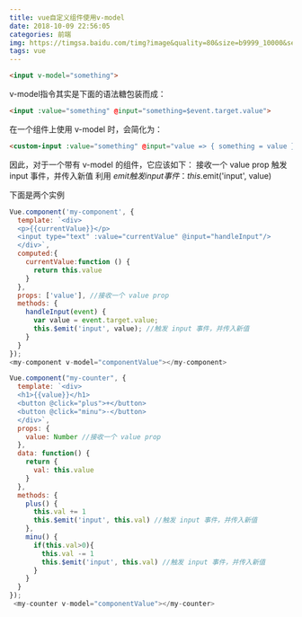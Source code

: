 ```yaml
---
title: vue自定义组件使用v-model
date: 2018-10-09 22:56:05
categories: 前端
img: https://timgsa.baidu.com/timg?image&quality=80&size=b9999_10000&sec=1539609416356&di=a9f424efa188e40c31ab90b7f1b61050&imgtype=0&src=http%3A%2F%2Fi0.hdslb.com%2Fbfs%2Farchive%2F594036c3037b5e7439c274bdb84460519415d646.jpg
tags: vue
---
```


```html
<input v-model="something">
```
v-model指令其实是下面的语法糖包装而成：
```html
<input :value="something" @input="something=$event.target.value">
```
在一个组件上使用 v-model 时，会简化为：
```html
<custom-input :value="something" @input="value => { something = value }"></custom-input>
```
因此，对于一个带有 v-model 的组件，它应该如下：
接收一个 value prop
触发 input 事件，并传入新值
利用 $emit 触发 input 事件：
this.$emit('input', value)

下面是两个实例
```js
Vue.component('my-component', {
  template: `<div>
  <p>{{currentValue}}</p>
  <input type="text" :value="currentValue" @input="handleInput"/>
  </div>`,
  computed:{
    currentValue:function () {
      return this.value
    }
  },
  props: ['value'], //接收一个 value prop
  methods: {
    handleInput(event) {
      var value = event.target.value;
      this.$emit('input', value); //触发 input 事件，并传入新值
    }
  }
});
<my-component v-model="componentValue"></my-component>
```

```js
Vue.component("my-counter", {
  template: `<div>
  <h1>{{value}}</h1>
  <button @click="plus">+</button>
  <button @click="minu">-</button>
  </div>`,
  props: {
    value: Number //接收一个 value prop
  },
  data: function() {
    return {
      val: this.value
    }
  },
  methods: {
    plus() {
      this.val += 1
      this.$emit('input', this.val) //触发 input 事件，并传入新值
    },
    minu() {
      if(this.val>0){
        this.val -= 1
        this.$emit('input', this.val) //触发 input 事件，并传入新值
      }
    }
  }
});
 <my-counter v-model="componentValue"></my-counter>
```